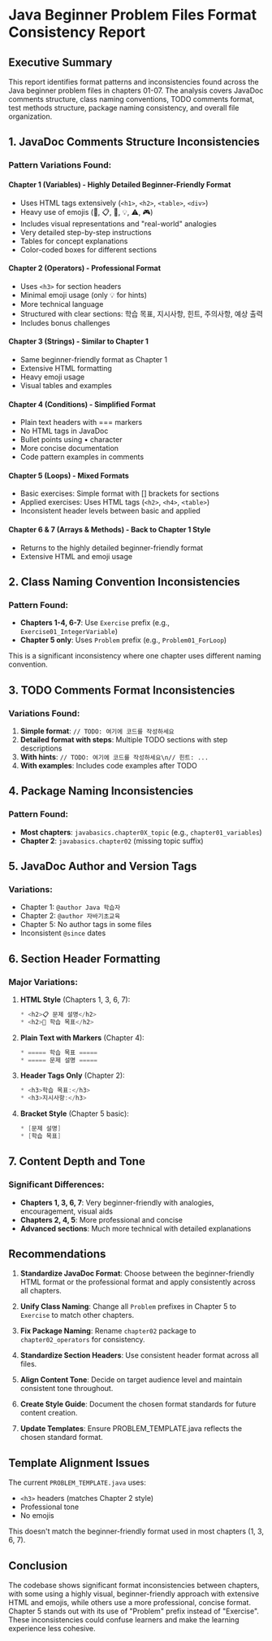 # Java Beginner Problem Files Format Consistency Report

## Executive Summary

This report identifies format patterns and inconsistencies found across the Java beginner problem files in chapters 01-07. The analysis covers JavaDoc comments structure, class naming conventions, TODO comments format, test methods structure, package naming consistency, and overall file organization.

## 1. JavaDoc Comments Structure Inconsistencies

### Pattern Variations Found:

#### Chapter 1 (Variables) - Highly Detailed Beginner-Friendly Format
- Uses HTML tags extensively (`<h1>`, `<h2>`, `<table>`, `<div>`)
- Heavy use of emojis (🎯, 📋, 📌, 💡, ⚠️, 🎮)
- Includes visual representations and "real-world" analogies
- Very detailed step-by-step instructions
- Tables for concept explanations
- Color-coded boxes for different sections

#### Chapter 2 (Operators) - Professional Format
- Uses `<h3>` for section headers
- Minimal emoji usage (only 💡 for hints)
- More technical language
- Structured with clear sections: 학습 목표, 지시사항, 힌트, 주의사항, 예상 출력
- Includes bonus challenges

#### Chapter 3 (Strings) - Similar to Chapter 1
- Same beginner-friendly format as Chapter 1
- Extensive HTML formatting
- Heavy emoji usage
- Visual tables and examples

#### Chapter 4 (Conditions) - Simplified Format
- Plain text headers with === markers
- No HTML tags in JavaDoc
- Bullet points using • character
- More concise documentation
- Code pattern examples in comments

#### Chapter 5 (Loops) - Mixed Formats
- Basic exercises: Simple format with [] brackets for sections
- Applied exercises: Uses HTML tags (`<h2>`, `<h4>`, `<table>`)
- Inconsistent header levels between basic and applied

#### Chapter 6 & 7 (Arrays & Methods) - Back to Chapter 1 Style
- Returns to the highly detailed beginner-friendly format
- Extensive HTML and emoji usage

## 2. Class Naming Convention Inconsistencies

### Pattern Found:
- **Chapters 1-4, 6-7**: Use `Exercise` prefix (e.g., `Exercise01_IntegerVariable`)
- **Chapter 5 only**: Uses `Problem` prefix (e.g., `Problem01_ForLoop`)

This is a significant inconsistency where one chapter uses different naming convention.

## 3. TODO Comments Format Inconsistencies

### Variations Found:
1. **Simple format**: `// TODO: 여기에 코드를 작성하세요`
2. **Detailed format with steps**: Multiple TODO sections with step descriptions
3. **With hints**: `// TODO: 여기에 코드를 작성하세요\n// 힌트: ...`
4. **With examples**: Includes code examples after TODO

## 4. Package Naming Inconsistencies

### Pattern Found:
- **Most chapters**: `javabasics.chapter0X_topic` (e.g., `chapter01_variables`)
- **Chapter 2**: `javabasics.chapter02` (missing topic suffix)

## 5. JavaDoc Author and Version Tags

### Variations:
- Chapter 1: `@author Java 학습자`
- Chapter 2: `@author 자바기초교육`
- Chapter 5: No author tags in some files
- Inconsistent `@since` dates

## 6. Section Header Formatting

### Major Variations:

1. **HTML Style** (Chapters 1, 3, 6, 7):
   ```java
   * <h2>📋 문제 설명</h2>
   * <h2>📌 학습 목표</h2>
   ```

2. **Plain Text with Markers** (Chapter 4):
   ```java
   * ===== 학습 목표 =====
   * ===== 문제 설명 =====
   ```

3. **Header Tags Only** (Chapter 2):
   ```java
   * <h3>학습 목표:</h3>
   * <h3>지시사항:</h3>
   ```

4. **Bracket Style** (Chapter 5 basic):
   ```java
   * [문제 설명]
   * [학습 목표]
   ```

## 7. Content Depth and Tone

### Significant Differences:
- **Chapters 1, 3, 6, 7**: Very beginner-friendly with analogies, encouragement, visual aids
- **Chapters 2, 4, 5**: More professional and concise
- **Advanced sections**: Much more technical with detailed explanations

## Recommendations

1. **Standardize JavaDoc Format**: Choose between the beginner-friendly HTML format or the professional format and apply consistently across all chapters.

2. **Unify Class Naming**: Change all `Problem` prefixes in Chapter 5 to `Exercise` to match other chapters.

3. **Fix Package Naming**: Rename `chapter02` package to `chapter02_operators` for consistency.

4. **Standardize Section Headers**: Use consistent header format across all files.

5. **Align Content Tone**: Decide on target audience level and maintain consistent tone throughout.

6. **Create Style Guide**: Document the chosen format standards for future content creation.

7. **Update Templates**: Ensure PROBLEM_TEMPLATE.java reflects the chosen standard format.

## Template Alignment Issues

The current `PROBLEM_TEMPLATE.java` uses:
- `<h3>` headers (matches Chapter 2 style)
- Professional tone
- No emojis

This doesn't match the beginner-friendly format used in most chapters (1, 3, 6, 7).

## Conclusion

The codebase shows significant format inconsistencies between chapters, with some using a highly visual, beginner-friendly approach with extensive HTML and emojis, while others use a more professional, concise format. Chapter 5 stands out with its use of "Problem" prefix instead of "Exercise". These inconsistencies could confuse learners and make the learning experience less cohesive.
